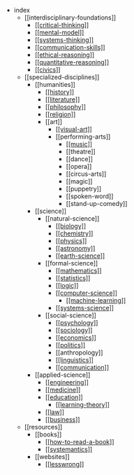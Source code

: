 - index
  - [[interdisciplinary-foundations]]
    - [[[critical-thinking]]](/tree/critical-thinking)
    - [[[mental-model]]](/tree/mental-model)
    - [[[systems-thinking]]](/tree/systems-thinking)
    - [[[communication-skills]]](/tree/communication-skills)
    - [[[ethical-reasoning]]](/tree/ethical-reasoning)
    - [[[quantitative-reasoning]]](/tree/quantitative-reasoning)
    - [[[civics]]](/tree/civics)
  - [[specialized-disciplines]]
    - [[humanities]]
      - [[[history]]](/tree/history)
      - [[[literature]]](/tree/literature)
      - [[[philosophy]]](/tree/philosophy)
      - [[[religion]]](/tree/religion)
      - [[art]]
          - [[[visual-art]]](/tree/art)
        - [[performing-arts]]
          - [[[music]]](/tree/music)
          - [[theatre]]
          - [[dance]]
          - [[opera]]
          - [[circus-arts]]
          - [[magic]]
          - [[puppetry]]
          - [[spoken-word]]
          - [[stand-up-comedy]]
    - [[science]]
      - [[natural-science]]
        - [[[biology]]](/tree/biology)
        - [[[chemistry]]](/tree/chemistry)
        - [[[physics]]](/tree/physics)
        - [[[astronomy]]](/tree/astronomy)
        - [[[earth-science]]](/tree/earth-science)
      - [[formal-science]]
        - [[[mathematics]]](/tree/math)
        - [[[statistics]]](/tree/statistics)
        - [[[logic]]](/tree/logic)
        - [[[computer-science]]](/tree/computer-science)
          - [[[machine-learning]]](/tree/machine-learning)
        - [[[systems-science]]](/tree/systems-science)
      - [[social-science]]
        - [[[psychology]]](/tree/psychology)
        - [[[sociology]]](/tree/sociology)
        - [[[economics]]](/tree/economics)
        - [[[politics]]](/tree/politics)
        - [[anthropology]]
        - [[[linguistics]]](/tree/linguistics)
        - [[[communication]]](/tree/communication)
    - [[applied-science]]
      - [[[engineering]]](/tree/engineering)
      - [[[medicine]]](/tree/medicine)
      - [[[education]]](/tree/education)
        - [[[learning-theory]]](/tree/learning-theory)
      - [[[law]]](/tree/law)
      - [[[business]]](/tree/business)
  - [[resources]]
    - [[books]]
      - [[[how-to-read-a-book]]](/tree/how-to-read-a-book)
      - [[[systemantics]]](/tree/systemantics)
    - [[websites]]
      - [[[lesswrong]]](/tree/lesswrong)
